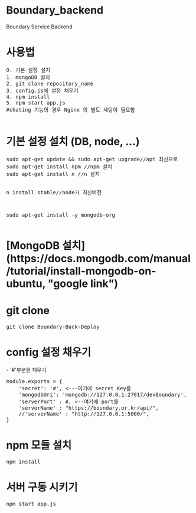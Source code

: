 # Boundary_backend
Boundary Service Backend

<h1> 사용법 </h1>
<pre>
0. 기본 설정 설치
1. mongoDB 설치
2. git clone repository_name
3. config.js에 설정 채우기
4. npm install
5. npm start app.js
#chating 기능의 경우 Nginx 의 별도 세팅이 필요함

</pre>

<h1> 기본 설정 설치 (DB, node, ...)</h1>
<pre>
sudo apt-get update && sudo apt-get upgrade//apt 최신으로
sudo apt-get install npm //npm 설치
sudo apt-get install n //n 설치

n install stable//node가 최신버전

sudo apt-get install -y mongodb-org
</pre>

<h1> [MongoDB 설치](https://docs.mongodb.com/manual/tutorial/install-mongodb-on-ubuntu, "google link")</h1>

<h1> git clone </h1>
<pre>
git clone Boundary-Back-Deploy
</pre>

<h1> config 설정 채우기 </h1>
- '#'부분을 채우기
<pre>
module.exports = {
    'secret': '#', <---여기에 secret Key를
    'mongodbUri': 'mongodb://127.0.0.1:27017/devBoundary',
    'serverPort' : #, <--여기에 port를
    'serverName' : "https://boundary.or.kr/api/",
    //'serverName' : "http://127.0.0.1:5000/",
}
</pre>

<h1> npm 모듈 설치 </h1>
<pre>
npm install
</pre>

<h1> 서버 구동 시키기 </h1>
<pre>
npm start app.js
</pre>


